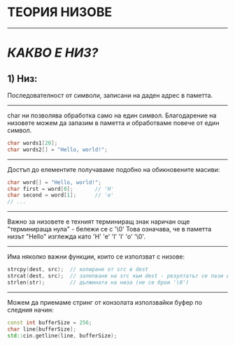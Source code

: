 # **ТЕОРИЯ НИЗОВЕ**
---
# *КАКВО Е НИЗ?*

## 1) Низ: 
Последователност от символи, записани на даден адрес в паметта.

---
char ни позволява обработка само на един символ. Благодарение на низовете можем да запазим в паметта и обработваме повече от един символ.

``` c++
char words1[20];
char words2[] = "Hello, world!";
```
---

Достъп до елементите получаваме подобно на обикновените масиви:
``` c++
char word[] = "Hello, world!";
char first = word[0];       // 'H'
char second = word[1];      // 'e'
// ...
```

---
Важно за низовете е техният терминиращ знак наричан още "терминираща нула" - бележи се с '\0'
Това означава, че в паметта низът "Hello" изглежда като 'H' 'e' 'l' 'l' 'o' '\0'.

---

Има няколко важни функции, които се използват с низове:
``` c++
strcpy(dest, src);  // копиране от src в dest
strcat(dest, src);  // залепване на src към dest - резултатът се пази в dest
strlen(str);        // дължината на низа (не се брои '\0')
```

---

Можем да приемаме стринг от конзолата използвайки буфер по следния начин:
``` c++
const int bufferSize = 256;
char line[bufferSize];
std::cin.getline(line, bufferSize);
```
